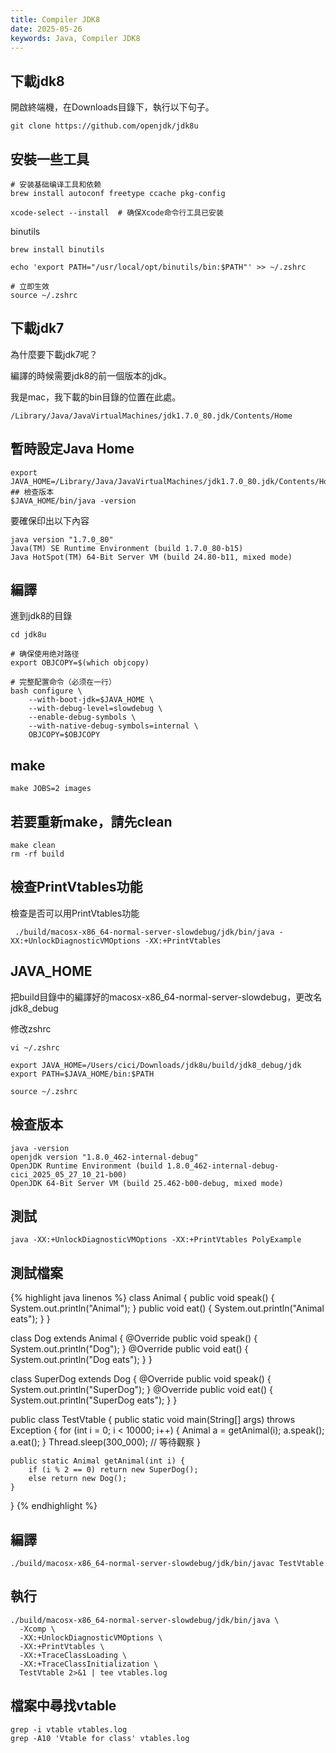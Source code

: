 ```yaml
---
title: Compiler JDK8
date: 2025-05-26
keywords: Java, Compiler JDK8
---
```

## 下載jdk8
開啟終端機，在Downloads目錄下，執行以下句子。
```
git clone https://github.com/openjdk/jdk8u
```

## 安裝一些工具
```
# 安装基础编译工具和依赖
brew install autoconf freetype ccache pkg-config

xcode-select --install  # 确保Xcode命令行工具已安装
```

binutils
```
brew install binutils

echo 'export PATH="/usr/local/opt/binutils/bin:$PATH"' >> ~/.zshrc

# 立即生效
source ~/.zshrc

```

## 下載jdk7
為什麼要下載jdk7呢？

編譯的時候需要jdk8的前一個版本的jdk。

我是mac，我下載的bin目錄的位置在此處。
```
/Library/Java/JavaVirtualMachines/jdk1.7.0_80.jdk/Contents/Home
```

## 暫時設定Java Home
```
export JAVA_HOME=/Library/Java/JavaVirtualMachines/jdk1.7.0_80.jdk/Contents/Home
## 檢查版本
$JAVA_HOME/bin/java -version
```

要確保印出以下內容
```
java version "1.7.0_80"
Java(TM) SE Runtime Environment (build 1.7.0_80-b15)
Java HotSpot(TM) 64-Bit Server VM (build 24.80-b11, mixed mode)
```

## 編譯
進到jdk8的目錄
```
cd jdk8u
```

```
# 确保使用绝对路径
export OBJCOPY=$(which objcopy)

# 完整配置命令（必须在一行）
bash configure \
    --with-boot-jdk=$JAVA_HOME \
    --with-debug-level=slowdebug \
    --enable-debug-symbols \
    --with-native-debug-symbols=internal \
    OBJCOPY=$OBJCOPY
```

## make
```
make JOBS=2 images
```

## 若要重新make，請先clean
```
make clean
rm -rf build
```

## 檢查PrintVtables功能
檢查是否可以用PrintVtables功能
```
 ./build/macosx-x86_64-normal-server-slowdebug/jdk/bin/java -XX:+UnlockDiagnosticVMOptions -XX:+PrintVtables 
```

## JAVA_HOME
把build目錄中的編譯好的macosx-x86_64-normal-server-slowdebug，更改名jdk8_debug

修改zshrc
```
vi ~/.zshrc
```

```
export JAVA_HOME=/Users/cici/Downloads/jdk8u/build/jdk8_debug/jdk
export PATH=$JAVA_HOME/bin:$PATH
```

```
source ~/.zshrc
```

## 檢查版本
```
java -version 
openjdk version "1.8.0_462-internal-debug"
OpenJDK Runtime Environment (build 1.8.0_462-internal-debug-cici_2025_05_27_10_21-b00)
OpenJDK 64-Bit Server VM (build 25.462-b00-debug, mixed mode)
```

## 測試
```
java -XX:+UnlockDiagnosticVMOptions -XX:+PrintVtables PolyExample
```

## 測試檔案
{% highlight java linenos %}
class Animal {
    public void speak() { System.out.println("Animal"); }
    public void eat() { System.out.println("Animal eats"); }
}

class Dog extends Animal {
    @Override public void speak() { System.out.println("Dog"); }
    @Override public void eat() { System.out.println("Dog eats"); }
}

class SuperDog extends Dog {
    @Override public void speak() { System.out.println("SuperDog"); }
    @Override public void eat() { System.out.println("SuperDog eats"); }
}

public class TestVtable {
    public static void main(String[] args) throws Exception {
        for (int i = 0; i < 10000; i++) {
            Animal a = getAnimal(i);
            a.speak();
            a.eat();
        }
        Thread.sleep(300_000); // 等待觀察
    }

    public static Animal getAnimal(int i) {
        if (i % 2 == 0) return new SuperDog();
        else return new Dog();
    }
}
{% endhighlight %}

## 編譯
```
./build/macosx-x86_64-normal-server-slowdebug/jdk/bin/javac TestVtable
```

## 執行
```
./build/macosx-x86_64-normal-server-slowdebug/jdk/bin/java \
  -Xcomp \
  -XX:+UnlockDiagnosticVMOptions \
  -XX:+PrintVtables \
  -XX:+TraceClassLoading \
  -XX:+TraceClassInitialization \
  TestVtable 2>&1 | tee vtables.log
```

## 檔案中尋找vtable
```
grep -i vtable vtables.log
grep -A10 'Vtable for class' vtables.log
```
